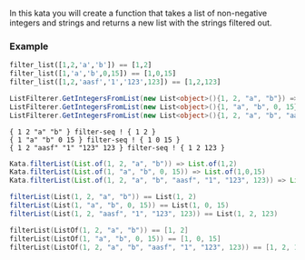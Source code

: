In this kata you will create a function that takes a list of non-negative integers and strings and returns a new list with the strings filtered out.

### Example

```python
filter_list([1,2,'a','b']) == [1,2]
filter_list([1,'a','b',0,15]) == [1,0,15]
filter_list([1,2,'aasf','1','123',123]) == [1,2,123]
```
```csharp
ListFilterer.GetIntegersFromList(new List<object>(){1, 2, "a", "b"}) => {1, 2}
ListFilterer.GetIntegersFromList(new List<object>(){1, "a", "b", 0, 15}) => {1, 0, 15}
ListFilterer.GetIntegersFromList(new List<object>(){1, 2, "a", "b", "aasf", "1", "123", 123}) => {1, 2, 231}
```
```factor
{ 1 2 "a" "b" } filter-seq ! { 1 2 }
{ 1 "a" "b" 0 15 } filter-seq ! { 1 0 15 }
{ 1 2 "aasf" "1" "123" 123 } filter-seq ! { 1 2 123 }
```
```java
Kata.filterList(List.of(1, 2, "a", "b")) => List.of(1,2)
Kata.filterList(List.of(1, "a", "b", 0, 15)) => List.of(1,0,15)
Kata.filterList(List.of(1, 2, "a", "b", "aasf", "1", "123", 123)) => List.of(1, 2, 123)
```
```scala
filterList(List(1, 2, "a", "b")) == List(1, 2)
filterList(List(1, "a", "b", 0, 15)) == List(1, 0, 15)
filterList(List(1, 2, "aasf", "1", "123", 123)) == List(1, 2, 123)
```
```kotlin
filterList(ListOf(1, 2, "a", "b")) == [1, 2]
filterList(ListOf(1, "a", "b", 0, 15)) == [1, 0, 15]
filterList(ListOf(1, 2, "a", "b", "aasf", "1", "123", 123)) == [1, 2, 123]
```